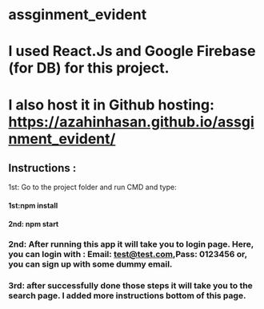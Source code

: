 # assginment_evident

# I used React.Js and Google Firebase (for DB) for this project. 
# I also host it in Github hosting: https://azahinhasan.github.io/assginment_evident/

## Instructions :
1st: Go to the project folder and run CMD and type:
#### 1st:npm install 
#### 2nd: npm start
### 2nd: After running this app it will take you to login page.  Here, you can login with : Email: test@test.com,Pass: 0123456   or, you can sign up with some dummy email.

### 3rd: after successfully done those steps it will take you to the search page. I added more instructions bottom of this page.
